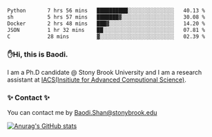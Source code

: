 <!--START_SECTION:waka-->

```txt
Python       7 hrs 56 mins   ██████████░░░░░░░░░░░░░░░   40.13 %
sh           5 hrs 57 mins   ███████▓░░░░░░░░░░░░░░░░░   30.08 %
Docker       2 hrs 48 mins   ███▓░░░░░░░░░░░░░░░░░░░░░   14.20 %
JSON         1 hr 32 mins    ██░░░░░░░░░░░░░░░░░░░░░░░   07.81 %
C            28 mins         ▓░░░░░░░░░░░░░░░░░░░░░░░░   02.39 %
```

<!--END_SECTION:waka-->

### ✋Hi, this is Baodi. 

I am a Ph.D candidate @ Stony Brook University and I am a research assistant at [IACS(Insitiute for Advanced Computional Science)](https://iacs.stonybrook.edu/).

### ✨ Contact ✨

You can contact me by [Baodi.Shan@stonybrook.edu](mailto:Baodi.Shan@stonybrook.edu)

[![Anurag's GitHub stats](https://github-readme-stats.vercel.app/api?username=lwshanbd&theme=jolly&show_icons=true&count_private=true&include_all_commits=true)](https://github.com/anuraghazra/github-readme-stats)



<!--
**lwshanbd/lwshanbd** is a ✨ _special_ ✨ repository because its `README.md` (this file) appears on your GitHub profile.

Here are some ideas to get you started:

- 🔭 I’m currently working on ...
- 🌱 I’m currently learning ...
- 👯 I’m looking to collaborate on ...
- 🤔 I’m looking for help with ...
- 💬 Ask me about ...
- 📫 How to reach me: ...
- 😄 Pronouns: ...
- ⚡ Fun fact: ...
-->
